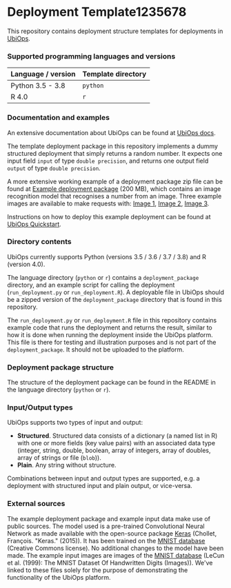# Deployment Template1235678

This repository contains deployment structure templates for deployments in [UbiOps](https://ubiops.com).

### Supported programming languages and versions

| Language / version | Template directory |
| ------------------ | ------------------ |
| Python 3.5 - 3.8   | `python`           |
| R 4.0              | `r`                |

### Documentation and examples

An extensive documentation about UbiOps can be found at [UbiOps docs](https://docs.ubiops.com "UbiOps docs").

The template deployment package in this repository implements a dummy structured deployment that simply returns a
random number. It expects one input field `input` of type `double precision`, and returns one output field `output` of
type `double precision`.

A more extensive working example of a deployment package zip file can be found at
[Example deployment package](https://storage.cloud.google.com/ubiops/example-deployment-packages/mnist_deployment_package.zip "GCS Bucket: ubiops/mnist_deployment_package.zip") (200 MB), which contains an image recognition model that recognises
a number from an image. Three example images are available to make requests with:
[Image 1](https://storage.cloud.google.com/ubiops/example-deployment-packages/1.jpg "Example input image 1"),
[Image 2](https://storage.cloud.google.com/ubiops/example-deployment-packages/2.jpg "Example input image 2"),
[Image 3](https://storage.cloud.google.com/ubiops/example-deployment-packages/3.jpg "Example input image 3").

Instructions on how to deploy this example deployment can be found at
[UbiOps Quickstart](https://docs.ubiops.com/docs/quickstart "UbiOps Quickstart").

### Directory contents

UbiOps currently supports Python (versions 3.5 / 3.6 / 3.7 / 3.8) and R (version 4.0).

The language directory (`python` or `r`) contains a `deployment_package` directory, and an example script for
calling the deployment (`run_deployment.py` or `run_deployment.R`). A deployable file in UbiOps should be a zipped
version of the `deployment_package` directory that is found in this repository.

The `run_deployment.py` or `run_deployment.R` file in this repository contains example code that runs the deployment
and returns the result, similar to how it is done when running the deployment inside the UbiOps platform. This file is
there for testing and illustration purposes and is not part of the `deployment_package`. It should not be uploaded to
the platform.

### Deployment package structure

The structure of the deployment package can be found in the README in the language directory (`python` or `r`).

### Input/Output types

UbiOps supports two types of input and output:

- **Structured**. Structured data consists of a dictionary (a named list in R) with one or more fields (key value pairs)
  with an associated data type (integer, string, double, boolean, array of integers, array of doubles, array of strings
  or file (`blob`)).
- **Plain**. Any string without structure.

Combinations between input and output types are supported, e.g. a deployment with structured input and plain output, or
vice-versa.

### External sources

The example deployment package and example input data make use of public sources. The model used is a pre-trained
Convolutional Neural Network as made available with the open-source package [Keras](https://keras.io) (Chollet,
François. "Keras." (2015)). It has been trained on the
[MNIST database](http://yann.lecun.com/exdb/mnist/, "MNIST database") (Creative Commons license). No additional changes
to the model have been made. The example input images are images of the
[MNIST database](http://www.pymvpa.org/datadb/mnist.html "MNIST database resource") (LeCun et al. (1999): The MNIST
Dataset Of Handwritten Digits (Images)). We've linked to these files solely for the purpose of demonstrating the
functionality of the UbiOps platform.
